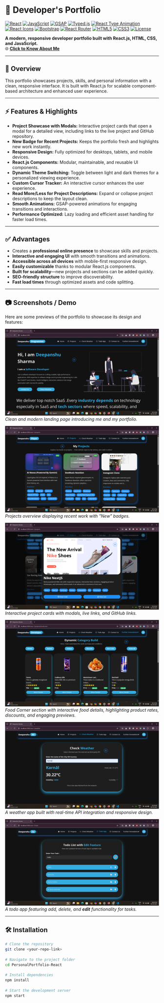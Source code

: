 # 💼 Developer's Portfolio

[![React](https://img.shields.io/badge/React-v18-blue)](https://reactjs.org/) 
[![JavaScript](https://img.shields.io/badge/JavaScript-ES6-yellow)](https://developer.mozilla.org/en-US/docs/Web/JavaScript) 
[![GSAP](https://img.shields.io/badge/GSAP-v3.12-green)](https://greensock.com/gsap/) 
[![Typed.js](https://img.shields.io/badge/Typed.js-v2.0-purple)](https://mattboldt.com/demos/typed-js/) 
[![React Type Animation](https://img.shields.io/badge/React%20Type%20Animation-v2.4-orange)](https://www.npmjs.com/package/react-type-animation) 
[![React Icons](https://img.shields.io/badge/React%20Icons-v4.10-blue)](https://react-icons.github.io/react-icons/) 
[![Bootstrap](https://img.shields.io/badge/Bootstrap-v5.3-purple)](https://getbootstrap.com/) 
[![React Router](https://img.shields.io/badge/React%20Router-v6.14-red)](https://reactrouter.com/en/main) 
[![HTML5](https://img.shields.io/badge/HTML5-orange)](https://developer.mozilla.org/en-US/docs/Web/HTML) 
[![CSS3](https://img.shields.io/badge/CSS3-blueviolet)](https://developer.mozilla.org/en-US/docs/Web/CSS) 
[![License](https://img.shields.io/badge/License-MIT-green)](LICENSE)

**A modern, responsive developer portfolio built with React.js, HTML, CSS, and JavaScript.**  
🌐 **[Click to Know About Me](https://personalportfolio-online.netlify.app/)**  

---

## 🌟 Overview
This portfolio showcases projects, skills, and personal information with a clean, responsive interface. It is built with React.js for scalable component-based architecture and enhanced user experience.  

---

## ⚡ Features & Highlights
- **Project Showcase with Modals:** Interactive project cards that open a modal for a detailed view, including links to the live project and GitHub repository.  
- **New Badge for Recent Projects:** Keeps the portfolio fresh and highlights new work instantly.  
- **Responsive Design:** Fully optimized for desktops, tablets, and mobile devices.  
- **React.js Components:** Modular, maintainable, and reusable UI components.  
- **Dynamic Theme Switching:** Toggle between light and dark themes for a personalized viewing experience.  
- **Custom Cursor Tracker:** An interactive cursor enhances the user experience.  
- **Read More/Less for Project Descriptions:** Expand or collapse project descriptions to keep the layout clean.  
- **Smooth Animations:** GSAP-powered animations for engaging transitions and interactions.  
- **Performance Optimized:** Lazy loading and efficient asset handling for faster load times.  

---

## ✅ Advantages
- Creates a **professional online presence** to showcase skills and projects.  
- **Interactive and engaging UI** with smooth transitions and animations.  
- **Accessible across all devices** with mobile-first responsive design.  
- **Easily customizable** thanks to modular React.js components.  
- **Built for scalability**—new projects and sections can be added quickly.  
- **SEO-friendly structure** to improve discoverability.  
- **Fast load times** through optimized assets and code splitting.  

---

## 📷 Screenshots / Demo
Here are some previews of the portfolio to showcase its design and features:  

![Home Page](./screenshots/Homee.png)  
*Clean and modern landing page introducing me and my portfolio.*  

![Projects Section](./screenshots/Projectss.png)  
*Projects overview displaying recent work with "New" badges.*  

![Project Card Previews](./screenshots/ProjectCardPreviews.png)  
*Interactive project cards with modals, live links, and GitHub links.*  

![Further Innovations](./screenshots/FurtherInnovations.png)  
*Food Corner section with interactive food details, highlighting product rates, discounts, and engaging previews.*

![Weather App](./screenshots/weatherApp.png)  
*A weather app built with real-time API integration and responsive design.*  

![Todo App](./screenshots/TodoApp.png)  
*A todo app featuring add, delete, and **edit** functionality for tasks.* 

---

## 🛠 Installation

```bash
# Clone the repository
git clone <your-repo-link>

# Navigate to the project folder
cd PersonalPortfolio-React

# Install dependencies
npm install

# Start the development server
npm start
